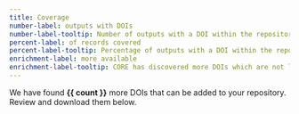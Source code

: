 ```yaml
---
title: Coverage
number-label: outputs with DOIs
number-label-tooltip: Number of outputs with a DOI within the repository collection. 
percent-label: of records covered
percent-label-tooltip: Percentage of outputs with a DOI within the repository collection. 
enrichment-label: more available
enrichment-label-tooltip: CORE has discovered more DOIs which are not listed in the repository. Become a CORE Member to download the CSV file with these records. 
---
```


We have found **{{ count }}** more DOIs that can be added to your repository.
Review and download them below.
